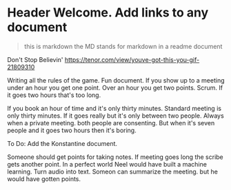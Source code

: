 # Header Welcome. Add links to any document
> this is markdown the MD stands for markdown in a readme document

Don't Stop Believin' 
https://tenor.com/view/youve-got-this-you-gif-21809310

Writing all the rules of the game. Fun document. If you show up to a meeting under an hour you get one point. Over an hour you get two points. Scrum. If it goes two hours that's too long.

If you book an hour of time and it's only thirty minutes. Standard meeting is only thirty minutes. If it goes really but it's only between two people. Always when a private meeting. both people are consenting. But when it's seven people and it goes two hours then it's boring.

To Do: Add the Konstantine document.

Someone should get points for taking notes. If meeting goes long the scribe gets another point. In a perfect world Neel would have built a machine learning. Turn audio into text. Someon can summarize the meeting. but he would have gotten points. 
